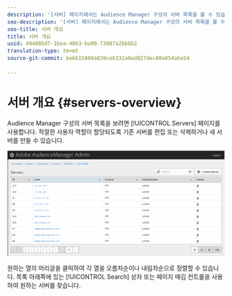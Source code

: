 ```yaml
---
description: '[서버] 페이지에서는 Audience Manager 구성의 서버 목록을 볼 수 있습니다. 적절한 사용자 역할이 할당되도록 기존 서버를 편집 또는 삭제하거나 새 서버를 만들 수 있습니다.'
seo-description: '[서버] 페이지에서는 Audience Manager 구성의 서버 목록을 볼 수 있습니다. 적절한 사용자 역할이 할당되도록 기존 서버를 편집 또는 삭제하거나 새 서버를 만들 수 있습니다.'
seo-title: 서버 개요
title: 서버 개요
uuid: 49488bd7-1bea-4863-ba98-73087a2bb6b2
translation-type: tm+mt
source-git-commit: be661580da839ce6332a0ad827dec08e854abe54

---
```



# 서버 개요 {#servers-overview}

Audience Manager 구성의 서버 목록을 보려면 [!UICONTROL Servers] 페이지를 사용합니다. 적절한 사용자 역할이 할당되도록 기존 서버를 편집 또는 삭제하거나 새 서버를 만들 수 있습니다.

<!-- c_servers.xml -->

![](assets/servers.png)

원하는 열의 머리글을 클릭하여 각 열을 오름차순이나 내림차순으로 정렬할 수 있습니다. 목록 아래쪽에 있는 [!UICONTROL Search] 상자 또는 페이지 매김 컨트롤을 사용하여 원하는 서버를 찾습니다.